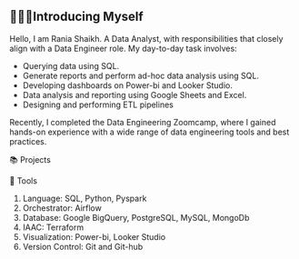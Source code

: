 ## 🙋🏼‍♀️Introducing Myself

Hello, I am Rania Shaikh. A Data Analyst, with responsibilities that closely align with a Data Engineer role.
My day-to-day task involves:  
- Querying data using SQL.
- Generate reports and perform ad-hoc data analysis using SQL.
- Developing dashboards on Power-bi and Looker Studio.
- Data analysis and reporting using Google Sheets and Excel.
- Designing and performing ETL pipelines

Recently, I completed the Data Engineering Zoomcamp, where I gained hands-on experience with a wide range of data engineering tools and best practices.

📚 Projects 

🔨 Tools
1. Language: SQL, Python, Pyspark
1. Orchestrator: Airflow
1. Database: Google BigQuery, PostgreSQL, MySQL, MongoDb
1. IAAC: Terraform 
1. Visualization: Power-bi, Looker Studio
1. Version Control: Git and Git-hub

